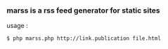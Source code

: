 ### marss is a rss feed generator for static sites

usage :  

```bash
$ php marss.php http://link.publication file.html
```
